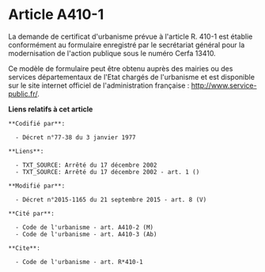 # Article A410-1

La demande de certificat d'urbanisme prévue à l'article R. 410-1 est établie conformément au formulaire enregistré par le
secrétariat général pour la modernisation de l'action publique sous le numéro Cerfa 13410. 

Ce modèle de formulaire peut être obtenu auprès des mairies ou des services départementaux de l'Etat chargés de l'urbanisme
et est disponible sur le site internet officiel de l'administration française :  http://www.service-public.fr/.

**Liens relatifs à cet article**

	**Codifié par**:

	  - Décret n°77-38 du 3 janvier 1977

	**Liens**:

	  - TXT_SOURCE: Arrêté du 17 décembre 2002
	  - TXT_SOURCE: Arrêté du 17 décembre 2002 - art. 1 ()

	**Modifié par**:

	  - Décret n°2015-1165 du 21 septembre 2015 - art. 8 (V)

	**Cité par**:

	  - Code de l'urbanisme - art. A410-2 (M)
	  - Code de l'urbanisme - art. A410-3 (Ab)

	**Cite**:

	  - Code de l'urbanisme - art. R*410-1
